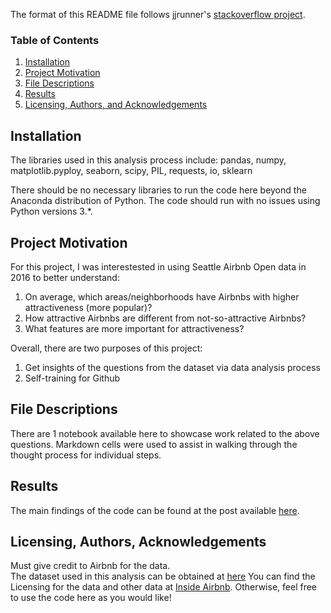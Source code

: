 The format of this README file follows jjrunner's [stackoverflow project](https://github.com/jjrunner/stackoverflow/blob/master/README.md).

### Table of Contents

1. [Installation](#installation)
2. [Project Motivation](#motivation)
3. [File Descriptions](#files)
4. [Results](#results)
5. [Licensing, Authors, and Acknowledgements](#licensing)

## Installation <a name="installation"></a>

The libraries used in this analysis process include:
pandas, numpy, matplotlib.pyploy, seaborn, scipy, PIL, requests, io, sklearn

There should be no necessary libraries to run the code here beyond the Anaconda distribution of Python. The code should run with no issues using Python versions 3.*.

## Project Motivation<a name="motivation"></a>

For this project, I was interestested in using Seattle Airbnb Open data in 2016 to better understand:

1. On average, which areas/neighborhoods have Airbnbs with higher attractiveness (more popular)?
2. How attractive Airbnbs are different from not-so-attractive Airbnbs?
3. What features are more important for attractiveness?

Overall, there are two purposes of this project:

1. Get insights of the questions from the dataset via data analysis process
2. Self-training for Github

## File Descriptions <a name="files"></a>

There are 1 notebook available here to showcase work related to the above questions.  Markdown cells were used to assist in walking through the thought process for individual steps. 

## Results<a name="results"></a>

The main findings of the code can be found at the post available [here](https://shxz.medium.com/how-to-make-your-airbnb-more-attractive-2d8146da4319).

## Licensing, Authors, Acknowledgements<a name="licensing"></a>

Must give credit to Airbnb for the data.  
The dataset used in this analysis can be obtained at [here](https://www.kaggle.com/airbnb/seattle)
You can find the Licensing for the data and other data at [Inside Airbnb](http://insideairbnb.com/get-the-data.html).  Otherwise, feel free to use the code here as you would like! 
